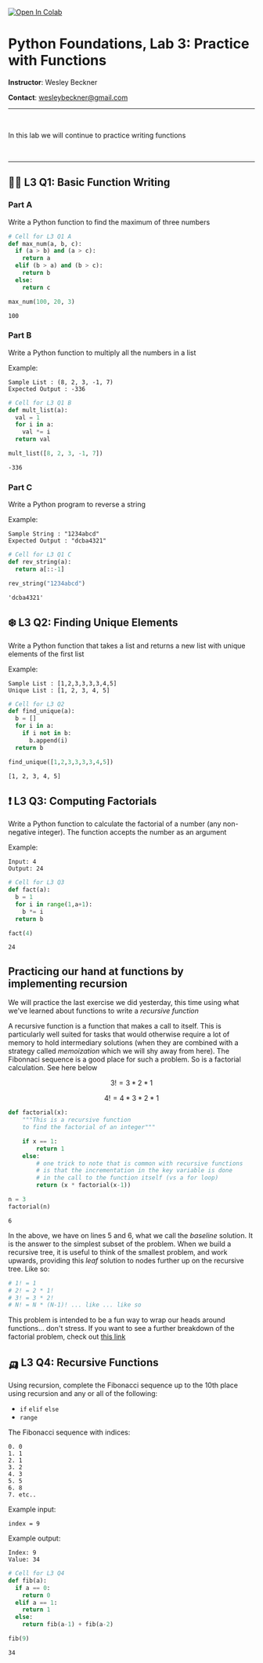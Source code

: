<a href="https://colab.research.google.com/github/wesleybeckner/python_foundations/blob/main/notebooks/solutions/SOLN_E3_Functions.ipynb" target="_parent"><img src="https://colab.research.google.com/assets/colab-badge.svg" alt="Open In Colab"/></a>

# Python Foundations, Lab 3: Practice with Functions

**Instructor**: Wesley Beckner

**Contact**: wesleybeckner@gmail.com
<br>

---

<br>

In this lab we will continue to practice writing functions

<br>

---




## ✍🏽 L3 Q1: Basic Function Writing



### Part A

Write a Python function to find the maximum of three numbers




```python
# Cell for L3 Q1 A
def max_num(a, b, c):
  if (a > b) and (a > c):
    return a
  elif (b > a) and (b > c):
    return b
  else:
    return c

max_num(100, 20, 3)
```




    100



### Part B

Write a Python function to multiply all the numbers in a list

Example:

```
Sample List : (8, 2, 3, -1, 7)
Expected Output : -336
```


```python
# Cell for L3 Q1 B
def mult_list(a):
  val = 1
  for i in a:
    val *= i
  return val

mult_list([8, 2, 3, -1, 7])
```




    -336



### Part C

Write a Python program to reverse a string

Example:

```
Sample String : "1234abcd"
Expected Output : "dcba4321"
```


```python
# Cell for L3 Q1 C
def rev_string(a):
  return a[::-1]

rev_string("1234abcd")
```




    'dcba4321'



## ❄️ L3 Q2: Finding Unique Elements

Write a Python function that takes a list and returns a new list with unique elements of the first list

Example:
```
Sample List : [1,2,3,3,3,3,4,5]
Unique List : [1, 2, 3, 4, 5]
```


```python
# Cell for L3 Q2
def find_unique(a):
  b = []
  for i in a:
    if i not in b:
      b.append(i)
  return b

find_unique([1,2,3,3,3,3,4,5])
```




    [1, 2, 3, 4, 5]



## ❗ L3 Q3: Computing Factorials

Write a Python function to calculate the factorial of a number (any non-negative integer). The function accepts the number as an argument

Example: 

```
Input: 4                                                       
Output: 24
```


```python
# Cell for L3 Q3
def fact(a):
  b = 1
  for i in range(1,a+1):
    b *= i
  return b

fact(4)
```




    24



## Practicing our hand at functions by implementing recursion

We will practice the last exercise we did yesterday, this time using what we've learned about functions to write a _recursive function_

A recursive function is a function that makes a call to itself. This is particularly well suited for tasks that would otherwise require a lot of memory to hold intermediary solutions (when they are combined with a strategy called _memoization_ which we will shy away from here). The Fibonnaci sequence is a good place for such a problem. So is a factorial calculation. See here below

$$3! = 3 * 2 * 1$$

$$4! = 4 * 3 * 2 * 1$$


```python
def factorial(x):
    """This is a recursive function
    to find the factorial of an integer"""

    if x == 1:
        return 1
    else:
        # one trick to note that is common with recursive functions
        # is that the incrementation in the key variable is done
        # in the call to the function itself (vs a for loop)
        return (x * factorial(x-1))
```


```python
n = 3
factorial(n)
```




    6



In the above, we have on lines 5 and 6, what we call the _baseline_ solution. It is the answer to the simplest subset of the problem. When we build a recursive tree, it is useful to think of the smallest problem, and work upwards, providing this _leaf_ solution to nodes further up on the recursive tree. Like so:


```python
# 1! = 1
# 2! = 2 * 1!
# 3! = 3 * 2!
# N! = N * (N-1)! ... like ... like so
```

This problem is intended to be a fun way to wrap our heads around functions... don't stress. If you want to see a further breakdown of the factorial problem, check out [this link](https://www.programiz.com/python-programming/recursion)

## 🛺 L3 Q4: Recursive Functions

Using recursion, complete the Fibonacci sequence up to the 10th place using recursion and any or all of the following:
* `if` `elif` `else`
* `range`

The Fibonacci sequence with indices:

```
0. 0
1. 1
2. 1
3. 2
4. 3
5. 5
6. 8
7. etc..
```

Example input:

`index = 9`

Example output:
```
Index: 9
Value: 34
```


```python
# Cell for L3 Q4
def fib(a):
  if a == 0:
    return 0
  elif a == 1:
    return 1
  else:
    return fib(a-1) + fib(a-2)

fib(9)
```




    34


